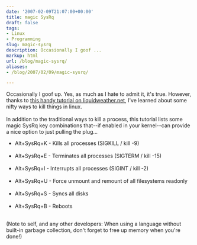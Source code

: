 ```yaml
---
date: '2007-02-09T21:07:00+00:00'
title: magic SysRq
draft: false
tags:
- Linux
- Programming
slug: magic-sysrq
description: Occasionally I goof ...
markup: html
url: /blog/magic-sysrq/
aliases:
- /blog/2007/02/09/magic-sysrq/

---
```


Occasionally I goof up.  Yes, as much as I hate to admit it, it's true.  However, thanks to <a href="http://liquidweather.net/howto/index.php?id=97">this handy tutorial on liquidweather.net</a>, I've learned about some nifty ways to kill things in linux.<br /><br />In addition to the traditional ways to kill a process, this tutorial lists some magic SysRq key combinations that--if enabled in your kernel--can provide a nice option to just pulling the plug...<br /><ul><li>Alt+SysRq+K - Kills all processes (SIGKILL / kill -9)</li><br /><li>Alt+SysRq+E - Terminates all processes (SIGTERM / kill -15)</li><br /><li>Alt+SysRq+I - Interrupts all processes (SIGINT / kill -2)</li><br /><li>Alt+SysRq+U - Force unmount and remount of all filesystems readonly</li><br /><li>Alt+SysRq+S - Syncs all disks</li><br /><li>Alt+SysRq+B - Reboots</li></ul><br />(Note to self, and any other developers:  When using a language without built-in garbage collection, don't forget to free up memory when you're done!)<div class="blogger-post-footer"><img width='1' height='1' src='https://blogger.googleusercontent.com/tracker/4123748873183487963-2326695535330074466?l=bradmontgomery.blogspot.com' alt='' /></div>